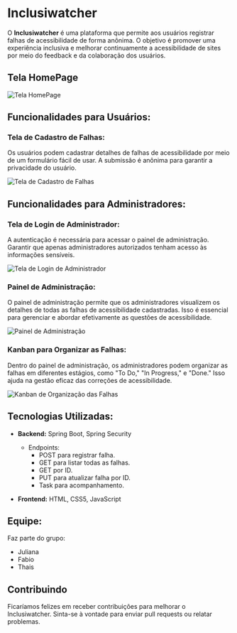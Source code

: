 # Inclusiwatcher

O **Inclusiwatcher** é uma plataforma que permite aos usuários registrar falhas de acessibilidade de forma anônima. O objetivo é promover uma experiência inclusiva e melhorar continuamente a acessibilidade de sites por meio do feedback e da colaboração dos usuários.

## Tela HomePage

![Tela HomePage](inserir-link-da-imagem-ou-imagem-em-anexo)

## Funcionalidades para Usuários:

### Tela de Cadastro de Falhas:

Os usuários podem cadastrar detalhes de falhas de acessibilidade por meio de um formulário fácil de usar. A submissão é anônima para garantir a privacidade do usuário.

![Tela de Cadastro de Falhas](inserir-link-da-imagem-ou-imagem-em-anexo)

## Funcionalidades para Administradores:

### Tela de Login de Administrador:

A autenticação é necessária para acessar o painel de administração. Garantir que apenas administradores autorizados tenham acesso às informações sensíveis.

![Tela de Login de Administrador](inserir-link-da-imagem-ou-imagem-em-anexo)

### Painel de Administração:

O painel de administração permite que os administradores visualizem os detalhes de todas as falhas de acessibilidade cadastradas. Isso é essencial para gerenciar e abordar efetivamente as questões de acessibilidade.

![Painel de Administração](inserir-link-da-imagem-ou-imagem-em-anexo)

### Kanban para Organizar as Falhas:

Dentro do painel de administração, os administradores podem organizar as falhas em diferentes estágios, como "To Do," "In Progress," e "Done." Isso ajuda na gestão eficaz das correções de acessibilidade.


![Kanban de Organização das Falhas](inserir-link-da-imagem-ou-imagem-em-anexo)

## Tecnologias Utilizadas:

- **Backend:** Spring Boot, Spring Security
  - Endpoints:
    - POST para registrar falha.
    - GET para listar todas as falhas.
    - GET por ID.
    - PUT para atualizar falha por ID.
    - Task para acompanhamento.

- **Frontend:** HTML, CSS5, JavaScript

## Equipe:

Faz parte do grupo:
- Juliana
- Fabio
- Thais

## Contribuindo

Ficaríamos felizes em receber contribuições para melhorar o Inclusiwatcher. Sinta-se à vontade para enviar pull requests ou relatar problemas.

